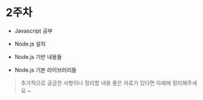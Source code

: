 2주차
======

* Javascript 공부

* Node.js 설치

* Node.js 기반 내용들

* Node.js 기본 라이브러리들


> 추가적으로 궁금한 사항이나 정리할 내용 좋은 자료가 있다면 아래에 정리해주세요 ~